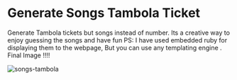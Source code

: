 # Generate Songs Tambola Ticket 
Generate Tambola tickets but songs instead of number.
Its a creative way to enjoy guessing the songs and have fun
PS: I have used embedded ruby for displaying them to the webpage, But you can use any templating engine .
Final Image !!!!

![songs-tambola](https://github.com/Rajan4436/songs-tambola-ticket/blob/master/download%20.png)


